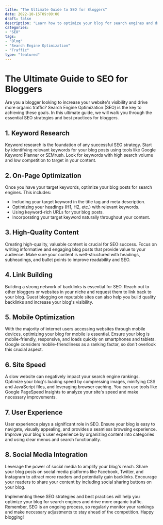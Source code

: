 ```yaml
---
title: "The Ultimate Guide to SEO for Bloggers"
date: 2022-10-15T09:00:00
draft: false
description: "Learn how to optimize your blog for search engines and drive more organic traffic."
categories:
- "SEO"
tags:
- "Blog"
- "Search Engine Optimization"
- "Traffic"
type: "featured"
---
```


# The Ultimate Guide to SEO for Bloggers

Are you a blogger looking to increase your website's visibility and drive more organic traffic? Search Engine Optimization (SEO) is the key to achieving these goals. In this ultimate guide, we will walk you through the essential SEO strategies and best practices for bloggers.

## 1. Keyword Research

Keyword research is the foundation of any successful SEO strategy. Start by identifying relevant keywords for your blog posts using tools like Google Keyword Planner or SEMrush. Look for keywords with high search volume and low competition to target in your content.

## 2. On-Page Optimization

Once you have your target keywords, optimize your blog posts for search engines. This includes:

- Including your target keyword in the title tag and meta description.
- Optimizing your headings (H1, H2, etc.) with relevant keywords.
- Using keyword-rich URLs for your blog posts.
- Incorporating your target keyword naturally throughout your content.

## 3. High-Quality Content

Creating high-quality, valuable content is crucial for SEO success. Focus on writing informative and engaging blog posts that provide value to your audience. Make sure your content is well-structured with headings, subheadings, and bullet points to improve readability and SEO.

## 4. Link Building

Building a strong network of backlinks is essential for SEO. Reach out to other bloggers or websites in your niche and request them to link back to your blog. Guest blogging on reputable sites can also help you build quality backlinks and increase your blog's visibility.

## 5. Mobile Optimization

With the majority of internet users accessing websites through mobile devices, optimizing your blog for mobile is essential. Ensure your blog is mobile-friendly, responsive, and loads quickly on smartphones and tablets. Google considers mobile-friendliness as a ranking factor, so don't overlook this crucial aspect.

## 6. Site Speed

A slow website can negatively impact your search engine rankings. Optimize your blog's loading speed by compressing images, minifying CSS and JavaScript files, and leveraging browser caching. You can use tools like Google PageSpeed Insights to analyze your site's speed and make necessary improvements.

## 7. User Experience

User experience plays a significant role in SEO. Ensure your blog is easy to navigate, visually appealing, and provides a seamless browsing experience. Improve your blog's user experience by organizing content into categories and using clear menus and search functionality.

## 8. Social Media Integration

Leverage the power of social media to amplify your blog's reach. Share your blog posts on social media platforms like Facebook, Twitter, and Instagram to attract more readers and potentially gain backlinks. Encourage your readers to share your content by including social sharing buttons on your blog.

Implementing these SEO strategies and best practices will help you optimize your blog for search engines and drive more organic traffic. Remember, SEO is an ongoing process, so regularly monitor your rankings and make necessary adjustments to stay ahead of the competition. Happy blogging!
